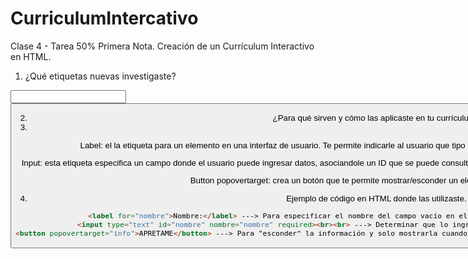 # CurriculumIntercativo
Clase 4 - Tarea 50% Primera Nota. Creación de un Currículum Interactivo en HTML.

1) ¿Qué etiquetas nuevas investigaste?
<label>
<input>
<button popovertarget>

2) ¿Para qué sirven y cómo las aplicaste en tu currículum?
3) 
Label: el la etiqueta para un elemento en una interfaz de usuario. Te permite indicarle al usuario que tipo de dato le estas pidiendo al completar el formulario.

Input: esta etiqueta especifica un campo donde el usuario puede ingresar datos, asociandole un ID que se puede consultar más tarde haciéndo más fácil el manejo de los datos ingresados.

Button popovertarget: crea un botón que te permite mostrar/esconder un elemento en específico.

4) Ejemplo de código en HTML donde las utilizaste.
```html
<label for="nombre">Nombre:</label> ---> Para especificar el nombre del campo vacío en el cual el usuario debe ingresar información.
<input type="text" id="nombre" nombre="nombre" required><br><br> ---> Determinar que lo ingresado debe ser texto y que no puede ir vacío.
<button popovertarget="info">APRETAME</button> ---> Para "esconder" la información y solo mostrarla cuando el boton 'APRETAME' fuera apretado(en este caso era un gif)
